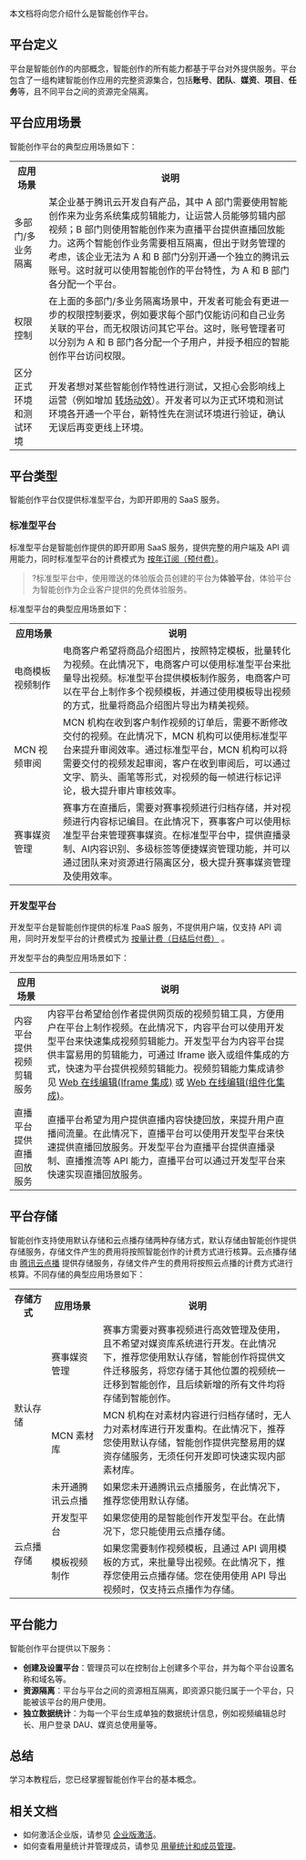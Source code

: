 本文档将向您介绍什么是智能创作平台。

## 平台定义
平台是智能创作的内部概念，智能创作的所有能力都基于平台对外提供服务。平台包含了一组构建智能创作应用的完整资源集合，包括**账号**、**团队**、**媒资**、**项目**、**任务**等，且不同平台之间的资源完全隔离。

## 平台应用场景 
智能创作平台的典型应用场景如下：

<table> 
<tr><th>应用场景</th><th>说明</th></tr><tr>
<td>多部门/多业务隔离</td>
<td>某企业基于腾讯云开发自有产品，其中 A 部门需要使用智能创作来为业务系统集成剪辑能力，让运营人员能够剪辑内部视频；B 部门则使用智能创作来为直播平台提供直播回放能力。这两个智能创作业务需要相互隔离，但出于财务管理的考虑，该企业无法为 A 和 B 部门分别开通一个独立的腾讯云账号。这时就可以使用智能创作的平台特性，为 A 和 B 部门各分配一个平台。</td>
</tr><tr>
<td>权限控制</td>
<td>在上面的多部门/多业务隔离场景中，开发者可能会有更进一步的权限控制要求，例如要求每个部门仅能访问和自己业务关联的平台，而无权限访问其它平台。这时，账号管理者可以分别为 A 和 B 部门各分配一个子用户，并授予相应的智能创作平台访问权限。</td>
</tr><tr>
<td>区分正式环境和测试环境</td>
<td>开发者想对某些智能创作特性进行测试，又担心会影响线上运营（例如增加 <a href="https://cloud.tencent.com/document/product/1156/64140#effects">转场动效</a>）。开发者可以为正式环境和测试环境各开通一个平台，新特性先在测试环境进行验证，确认无误后再变更线上环境。</td>
</tr></table>

## 平台类型

智能创作平台仅提供标准型平台，为即开即用的 SaaS 服务。

### 标准型平台
标准型平台是智能创作提供的即开即用 SaaS 服务，提供完整的用户端及 API 调用能力，同时标准型平台的计费模式为 [按年订阅（预付费）](https://cloud.tencent.com/document/product/1156/64101#member)。
>?标准型平台中，使用赠送的体验版会员创建的平台为**体验平台**，体验平台为智能创作为企业客户提供的免费体验服务。

标准型平台的典型应用场景如下：
<table>
<tr><th width=17%>应用场景</th><th>说明</th></tr><tr>
<td>电商模板视频制作</td>
<td>电商客户希望将商品介绍图片，按照特定模板，批量转化为视频。在此情况下，电商客户可以使用标准型平台来批量导出视频。标准型平台提供模板制作服务，电商客户可以在平台上制作多个视频模板，并通过使用模板导出视频的方式，批量将商品介绍图片导出为精美视频。</td>
</tr>
<tr>
<td>MCN 视频审阅</td>
<td>MCN 机构在收到客户制作视频的订单后，需要不断修改交付的视频。在此情况下，MCN 机构可以使用标准型平台来提升审阅效率。通过标准型平台，MCN 机构可以将需要交付的视频发起审阅，客户在收到审阅后，可以通过文字、箭头、画笔等形式，对视频的每一帧进行标记评论，极大提升审片审核效率。</td>
</tr>
<tr>
<td>赛事媒资管理</td>
<td>赛事方在直播后，需要对赛事视频进行归档存储，并对视频进行内容标记编目。在此情况下，赛事客户可以使用标准型平台来管理赛事媒资。在标准型平台中，提供直播录制、AI内容识别、多级标签等便捷媒资管理功能，并可以通过团队来对资源进行隔离区分，极大提升赛事媒资管理及使用效率。</td>
</tr></table>



###  开发型平台
开发型平台是智能创作提供的标准 PaaS 服务，不提供用户端，仅支持 API 调用，同时开发型平台的计费模式为 [按量计费（日结后付费）](https://cloud.tencent.com/document/product/1156/64101#amount) 。

开发型平台的典型应用场景如下：

| 应用场景                 | 说明                                                         |
| ------------------------ | ------------------------------------------------------------ |
| 内容平台提供视频剪辑服务 | 内容平台希望给创作者提供网页版的视频剪辑工具，方便用户在平台上制作视频。在此情况下，内容平台可以使用开发型平台来快速集成视频剪辑能力。开发型平台为内容平台提供丰富易用的剪辑能力，可通过 Iframe 嵌入或组件集成的方式，快速为平台提供视频剪辑能力。视频剪辑能力集成请参见  [Web 在线编辑(Iframe 集成)](https://cloud.tencent.com/document/product/1156/43785) 或 [Web 在线编辑(组件化集成)](https://cloud.tencent.com/document/product/1156/51221)。 |
| 直播平台提供直播回放服务 | 直播平台希望为用户提供直播内容快捷回放，来提升用户直播间流量。在此情况下，直播平台可以使用开发型平台来快速提供直播回放服务。开发型平台为直播平台提供直播录制、直播推流等 API 能力，直播平台可以通过开发型平台来快速实现直播回放服务。 |


[](id:storage)
## 平台存储
智能创作支持使用默认存储和云点播存储两种存储方式，默认存储由智能创作提供存储服务，存储文件产生的费用将按照智能创作的计费方式进行核算。云点播存储由 [腾讯云点播](https://cloud.tencent.com/product/vod) 提供存储服务，存储文件产生的费用将按照云点播的计费方式进行核算。不同存储的典型应用场景如下：

<table>
<tr><th width=13%>存储方式</th><th width=18%>应用场景</th><th>说明</th></tr><tr>
<td rowspan=3>默认存储</td>
<td>赛事媒资管理</td>
<td>赛事方需要对赛事视频进行高效管理及使用，且不希望对媒资库系统进行开发。在此情况下，推荐您使用默认存储，智能创作将提供文件迁移服务，将您存储于其他位置的视频统一迁移到智能创作，且后续新增的所有文件均将存储到智能创作。</td>
</tr><tr>
<td>MCN 素材库</td>
<td>MCN 机构在对素材内容进行归档存储时，无人力对素材库进行开发重构。在此情况下，推荐您使用默认存储，智能创作提供完整易用的媒资存储服务，无须任何开发即可快速实现内部素材库。</td>
</tr><tr>
<td>未开通腾讯云点播</td>
<td>如果您未开通腾讯云点播服务，在此情况下，推荐您使用默认存储。</td>
</tr><tr>
<td rowspan=2>云点播存储</td>
<td>开发型平台</td>
<td>如果您使用的是智能创作开发型平台。在此情况下，您只能使用云点播存储。</td>
</tr><tr>
<td>模板视频制作</td>
<td>如果您需要制作视频模板，且通过 API 调用模板的方式，来批量导出视频。在此情况下，推荐您使用云点播存储。您在使用使用 API 导出视频时，仅支持云点播作为存储。</td>
</tr>
</tbody></table>


## 平台能力
智能创作平台提供以下服务：
- **创建及设置平台**：管理员可以在控制台上创建多个平台，并为每个平台设置名称和域名等。
- **资源隔离**：平台与平台之间的资源相互隔离，即资源只能归属于一个平台，只能被该平台的用户使用。
- **独立数据统计**：为每一个平台生成单独的数据统计信息，例如视频编辑总时长、用户登录 DAU、媒资总使用量等。

## 总结

学习本教程后，您已经掌握智能创作平台的基本概念。

## 相关文档
- 如何激活企业版，请参见 [企业版激活](https://cloud.tencent.com/document/product/1156/83467)。
- 如何查看用量统计并管理成员，请参见 [用量统计和成员管理](https://cloud.tencent.com/document/product/1156/83468)。

